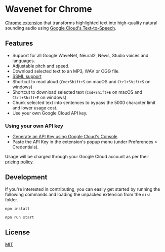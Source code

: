 # Wavenet for Chrome
[Chrome extension](https://chrome.google.com/webstore/detail/wavenet-for-chrome/iefankigbnlnlaolflbcopliocibkffc?hl=en) that transforms highlighted text into high-quality natural sounding audio using [Google Cloud's Text-to-Speech](https://cloud.google.com/text-to-speech).

## Features
* Support for all Google WaveNet, Neural2, News, Studio voices and languages.
* Adjustable pitch and speed.
* Download selected text to an MP3, WAV or OGG file.
* [SSML support](https://developers.google.com/actions/reference/ssml)
* Shortcut to read aloud (`Cmd+Shift+S` on macOS and `Ctrl+Shift+S` on windows)
* Shortcut to download selected text (`Cmd+Shift+E` on macOS and `Ctrl+Shift+E` on windows)
* Chunk selected text into sentences to bypass the 5000 character limit and lower usage cost.
* Use your own Google Cloud API key.

### Using your own API key
* [Generate an API Key using Google Cloud's Console](https://www.youtube.com/watch?v=1n8xlVNWEZ0).
* Paste the API Key in the extension's popup menu (under Preferences > Credentials).

Usage will be charged through your Google Cloud account as per their [pricing policy](https://cloud.google.com/text-to-speech/pricing).

## Development
If you're interested in contributing, you can easily get started by running the following commands and loading the unpacked extension from the `dist` folder.

```
npm install

npm run start
```


## License
[MIT](/LICENSE)
